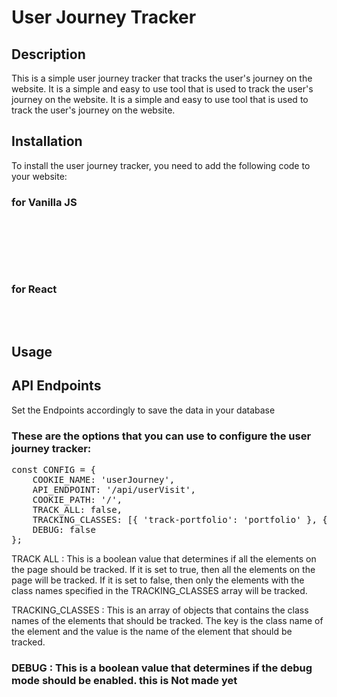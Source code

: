 <h1>User Journey Tracker</h1>

<h2>Description</h2>

<p>This is a simple user journey tracker that tracks the user's journey on the website. It is a simple and easy to use tool that is used to track the user's journey on the website. It is a simple and easy to use tool that is used to track the user's journey on the website.</p>

<h2>Installation</h2>

<p>To install the user journey tracker, you need to add the following code to your website:</p>

<h3>for Vanilla JS</h3>
<pre>


<script src="https://cdn.jsdelivr.net/gh/jpgroup600/journeyTracker@1.0.0/userJourneyTracker.min.js"></script>
<script>
    const tracker = UserJourneyTracker.init({
        API_ENDPOINT: '/api/tracking',
        DEBUG: true
    });
</script>

</pre>

<h3>for React</h3>
<pre>
<Script id="user-journey-tracker" strategy="afterInteractive">
      {`
        (function(w,d,t,a,r){
          w.UserJourneyTracker = w.UserJourneyTracker || {};
          a=d.getElementsByTagName('head')[0];
          r=d.createElement('script');
          r.async=1;
          r.src=t;
          r.onload = function() {
            w.UserJourneyTracker.init({
              API_ENDPOINT: '/api/tracking',
              DEBUG: true,
            });
          };
          a.appendChild(r);
        })(window,document,'https://cdn.jsdelivr.net/gh/jpgroup600/journeyTracker@1.0.0/userJourneyTracker.min.js');
      `}
    </Script>


</pre>

<h2>Usage</h2>
<h2>API Endpoints</h2>
<p>Set the Endpoints accordingly to save the data in your database</p>


<h3>These are the options that you can use to configure the user journey tracker:</h3>
<pre>
const CONFIG = {
    COOKIE_NAME: 'userJourney',
    API_ENDPOINT: '/api/userVisit',
    COOKIE_PATH: '/',
    TRACK_ALL: false,
    TRACKING_CLASSES: [{ 'track-portfolio': 'portfolio' }, { 'track-web-portfolio': 'web-portfolio' }],
    DEBUG: false
};
</pre>

<p>TRACK ALL : This is a boolean value that determines if all the elements on the page should be tracked. If it is set to true, then all the elements on the page will be tracked. If it is set to false, then only the elements with the class names specified in the TRACKING_CLASSES array will be tracked.</p>

<p>TRACKING_CLASSES : This is an array of objects that contains the class names of the elements that should be tracked. The key is the class name of the element and the value is the name of the element that should be tracked.</p>

<h3>DEBUG : This is a boolean value that determines if the debug mode should be enabled. this is Not made yet</h3>

<pre>
